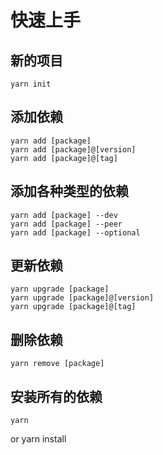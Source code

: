# 快速上手

## 新的项目

	yarn init

## 添加依赖

	yarn add [package]
	yarn add [package]@[version]
	yarn add [package]@[tag]
	
## 添加各种类型的依赖

	yarn add [package] --dev
	yarn add [package] --peer
	yarn add [package] --optional

## 更新依赖

	yarn upgrade [package]
	yarn upgrade [package]@[version]
	yarn upgrade [package]@[tag]

## 删除依赖

	yarn remove [package]

## 安装所有的依赖

	yarn

or
	yarn install
	